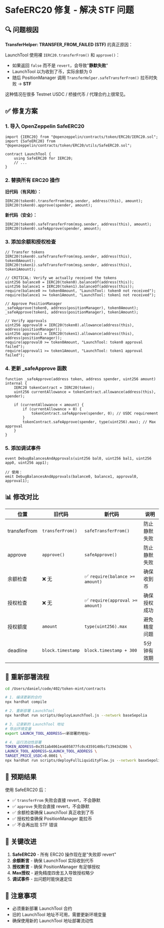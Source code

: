 # SafeERC20 修复 - 解决 STF 问题

## 🔍 问题根因

**TransferHelper: TRANSFER_FROM_FAILED (STF)** 的真正原因：

LaunchTool 使用裸 `IERC20.transferFrom()` 和 `approve()`：
- 如果返回 `false` 而不是 `revert`，会导致"**静默失败**"
- LaunchTool 以为收到了币，实际余额为 0
- 随后 PositionManager 调用 `TransferHelper.safeTransferFrom()` 拉币时失败 → **STF**

这种情况在很多 Testnet USDC / 桥接代币 / 代理合约上很常见。

## ✅ 修复方案

### 1. 导入 OpenZeppelin SafeERC20

```solidity
import {IERC20} from "@openzeppelin/contracts/token/ERC20/IERC20.sol";
import {SafeERC20} from "@openzeppelin/contracts/token/ERC20/utils/SafeERC20.sol";

contract LaunchTool {
    using SafeERC20 for IERC20;
    // ...
}
```

### 2. 替换所有 ERC20 操作

**旧代码（有风险）：**
```solidity
IERC20(token0).transferFrom(msg.sender, address(this), amount);
IERC20(token0).approve(spender, amount);
```

**新代码（安全）：**
```solidity
IERC20(token0).safeTransferFrom(msg.sender, address(this), amount);
IERC20(token0).safeApprove(spender, amount);
```

### 3. 添加余额和授权检查

```solidity
// Transfer tokens
IERC20(token0).safeTransferFrom(msg.sender, address(this), token0Amount);
IERC20(token1).safeTransferFrom(msg.sender, address(this), token1Amount);

// CRITICAL: Verify we actually received the tokens
uint256 balance0 = IERC20(token0).balanceOf(address(this));
uint256 balance1 = IERC20(token1).balanceOf(address(this));
require(balance0 >= token0Amount, "LaunchTool: token0 not received");
require(balance1 >= token1Amount, "LaunchTool: token1 not received");

// Approve PositionManager
_safeApprove(token0, address(positionManager), token0Amount);
_safeApprove(token1, address(positionManager), token1Amount);

// Verify approvals
uint256 approval0 = IERC20(token0).allowance(address(this), address(positionManager));
uint256 approval1 = IERC20(token1).allowance(address(this), address(positionManager));
require(approval0 >= token0Amount, "LaunchTool: token0 approval failed");
require(approval1 >= token1Amount, "LaunchTool: token1 approval failed");
```

### 4. 更新 _safeApprove 函数

```solidity
function _safeApprove(address token, address spender, uint256 amount) internal {
    IERC20 tokenContract = IERC20(token);
    uint256 currentAllowance = tokenContract.allowance(address(this), spender);
    
    if (currentAllowance < amount) {
        if (currentAllowance > 0) {
            tokenContract.safeApprove(spender, 0); // USDC requirement
        }
        tokenContract.safeApprove(spender, type(uint256).max); // Max approval
    }
}
```

### 5. 添加调试事件

```solidity
event DebugBalancesAndApprovals(uint256 bal0, uint256 bal1, uint256 app0, uint256 app1);

// 使用：
emit DebugBalancesAndApprovals(balance0, balance1, approval0, approval1);
```

## 📊 修改对比

| 位置 | 旧代码 | 新代码 | 说明 |
|------|--------|--------|------|
| transferFrom | `transferFrom()` | `safeTransferFrom()` | 防止静默失败 |
| approve | `approve()` | `safeApprove()` | 防止静默失败 |
| 余额检查 | ❌ 无 | ✅ `require(balance >= amount)` | 确保收到币 |
| 授权检查 | ❌ 无 | ✅ `require(approval >= amount)` | 确保授权成功 |
| 授权额度 | `amount` | `type(uint256).max` | 避免精度问题 |
| deadline | `block.timestamp` | `block.timestamp + 300` | 5分钟有效期 |

## 🔄 重新部署流程

```bash
cd /Users/daniel/code/402/token-mint/contracts

# 1. 编译更新的合约
npx hardhat compile

# 2. 重新部署 LaunchTool
npx hardhat run scripts/deployLaunchTool.js --network baseSepolia

# 3. 记录新的 LaunchTool 地址
# 导出环境变量
export LAUNCH_TOOL_ADDRESS=<新部署的地址>

# 4. 运行流动性部署
TOKEN_ADDRESS=0x351ab4061ea605877fc0c4359140bcf13943d206 \
LAUNCH_TOOL_ADDRESS=$LAUNCH_TOOL_ADDRESS \
TARGET_PRICE_USDC=0.0001 \
npx hardhat run scripts/deployFullLiquidityFlow.js --network baseSepolia
```

## 🎯 预期结果

使用 SafeERC20 后：
- ✅ `transferFrom` 失败会直接 revert，不会静默
- ✅ `approve` 失败会直接 revert，不会静默
- ✅ 余额检查确保 LaunchTool 真正收到了币
- ✅ 授权检查确保 PositionManager 能拉币
- ✅ 不会再出现 STF 错误

## 📝 关键改进

1. **SafeERC20** - 所有 ERC20 操作现在是"失败即 revert"
2. **余额断言** - 确保 LaunchTool 实际收到代币
3. **授权断言** - 确保 PositionManager 有足够授权
4. **Max授权** - 避免精度四舍五入导致授权略少
5. **调试事件** - 出问题时能快速定位

## 🚨 注意事项

- 必须重新部署 LaunchTool 合约
- 旧的 LaunchTool 地址不可用，需要更新环境变量
- 确保使用新的 LaunchTool 地址部署流动性

